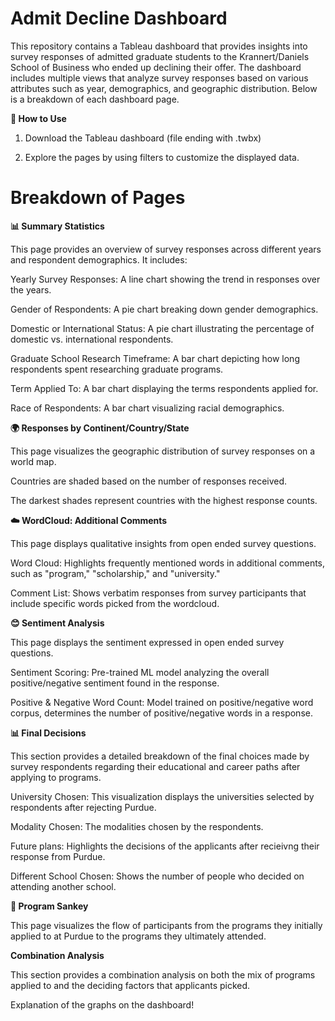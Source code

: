 # Admit Decline Dashboard

This repository contains a Tableau dashboard that provides insights into survey responses of admitted graduate students to the Krannert/Daniels School of Business who ended up declining their offer. The dashboard includes multiple views that analyze survey responses based on various attributes such as year, demographics, and geographic distribution. Below is a breakdown of each dashboard page.

**📌 How to Use**

1. Download the Tableau dashboard (file ending with .twbx)

2. Explore the pages by using filters to customize the displayed data.


# Breakdown of Pages

**📊 Summary Statistics**

This page provides an overview of survey responses across different years and respondent demographics. It includes:

Yearly Survey Responses: A line chart showing the trend in responses over the years.

Gender of Respondents: A pie chart breaking down gender demographics.

Domestic or International Status: A pie chart illustrating the percentage of domestic vs. international respondents.

Graduate School Research Timeframe: A bar chart depicting how long respondents spent researching graduate programs.

Term Applied To: A bar chart displaying the terms respondents applied for.

Race of Respondents: A bar chart visualizing racial demographics.


**🌍 Responses by Continent/Country/State**

This page visualizes the geographic distribution of survey responses on a world map.

Countries are shaded based on the number of responses received.

The darkest shades represent countries with the highest response counts.


**☁️ WordCloud: Additional Comments**

This page displays qualitative insights from open ended survey questions.

Word Cloud: Highlights frequently mentioned words in additional comments, such as "program," "scholarship," and "university."

Comment List: Shows verbatim responses from survey participants that include specific words picked from the wordcloud.


**😊 Sentiment Analysis**

This page displays the sentiment expressed in open ended survey questions.

Sentiment Scoring: Pre-trained ML model analyzing the overall positive/negative sentiment found in the response.

Positive & Negative Word Count: Model trained on positive/negative word corpus, determines the number of positive/negative words in a response.


**📊 Final Decisions**

This section provides a detailed breakdown of the final choices made by survey respondents regarding their educational and career paths after applying to programs. 

University Chosen: This visualization displays the universities selected by respondents after rejecting Purdue.

Modality Chosen: The modalities chosen by the respondents.

Future plans: Highlights the decisions of the applicants after recieivng their response from Purdue.

Different School Chosen: Shows the number of people who decided on attending another school.

**🐍 Program Sankey**

This page visualizes the flow of participants from the programs they initially applied to at Purdue to the programs they ultimately attended.

**Combination Analysis**

This section provides a combination analysis on both the mix of programs applied to and the deciding factors that applicants picked.

Explanation of the graphs on the dashboard!

